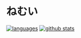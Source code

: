 # ねむい

[![languages](https://github-readme-stats.vercel.app/api/top-langs/?username=ddPn08&theme=dark)](https://github.com/anuraghazra/github-readme-stats)
[![github stats](https://github-readme-stats.vercel.app/api?username=ddPn08&count_private=true&show_icons=true&theme=dark)](https://github.com/anuraghazra/github-readme-stats)
